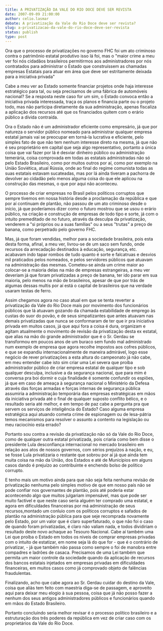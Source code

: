 ```yaml
---
title: A PRIVATIZAÇÃO DA VALE DO RIO DOCE DEVE SER REVISTA
date: 2007-09-09 21:00:00
author: celio.lasmar
debate: A privatização da Vale do Rio Doce deve ser revista?
slug: a-privatizacao-da-vale-do-rio-doce-deve-ser-revista
status: publish 
type: post
---
```


Ora que o processo de privatizações no governo FHC foi um ato criminoso contra o patrimônio estatal produtivo isso lá foi, mas o "maior crime a meu ver foi nós cidadãos brasileiros permitirmos aos administradores por nós contratados para administrar o Estado que construíssem as chamadas empresas Estatais para atuar em área que deve ser estritamente deixada para a iniciativa privada"  

Cabe a meu ver ao Estado somente financiar projetos onde haja interesse estratégico para tal, ou seja precisamos de uma fábrica de automóveis nacional? Se a resposta neste caso for um sim, o Estado convoca então a iniciativa privada interessada, traça os planos e financia parte ou o projeto todo, mas não participa diretamente da sua administração, apenas fiscaliza a aplicação dos recursos até que os financiados quitem com o erário público a dívida contraída.  

Ora o Estado não é um administrador eficiente como empresário, já que por natureza o servidor público nomeado para administrar qualquer empresa estatal jamais vai se preocupar em torná-la lucrativa e eficiente, pelo simples fato de que não tem nenhum interesse direto na mesma, já que não é seu proprietário em capital que seja algo representativo, portanto a única coisa que vai fazer por lá é desviar dinheiro público ou administração temerária, coisa comprovada em todas as estatais administradas não só pelo Estado Brasileiro, como por muitos outros por aí, como por exemplo na União Soviética, atual Rússia, onde ao final do regime comunista todas as suas estatais estavam sucateadas, mas por lá ainda tiveram a pachorra de devolver ao cidadão pelo menos alguma coisa do que ele aplicou na construção das mesmas, o que por aqui não aconteceu.  

O processo de criar empresas no Brasil pelos políticos corruptos que sempre tivemos em nossa história desde a proclamação da república e que por aí continuam de plantão, não passou de um ato criminoso desde o início, já que poderíamos dizer como o futuro mostrou que se usou o erário público, na criação e construção de empresas de todo tipo e sorte, já com o intuito premeditado de no futuro, através da desculpa da privatização, venderem a "si próprios ou a suas famílias" ou a seus "trutas" a preço de banana, como perpetrado pelo governo FHC.  

Mas, já que foram vendidas, melhor para a sociedade brasileira, pois esta desta forma, afinal, a meu ver, livrou-se de um saco sem fundo, onde recursos da arrecadação destinados à educação, segurança, etc. acabavam indo tapar rombos de tudo quanto é sorte e falcatruas e desvios mil praticados pelos nomeados, e pelos servidores públicos que atuavam na administração das mesmas. Cometeu-se ainda um crime maior ao colocar-se a maioria delas na mão de empresas estrangeiras, a meu ver deveriam já que foram privatizadas a preço de banana, ter ido parar em sua maioria, pelo menos na mão de brasileiros, apesar de que por trás de algumas dessas multis por aí está o capital de brasileiros que na verdade usaram testas de ferro.  

Assim chegamos agora no caso atual em que se tenta reverter a privatização da Vale do Rio Doce mais por movimento dos funcionários públicos que lá atuavam gozando da chamada estabilidade de emprego às custas do suor do povão, e de seus simpatizantes que antes atuavam nas demais privatizadas que nunca se conformaram de ter que ir pra iniciativa privada em muitos casos, já que aqui fora a coisa é dura, organizam e agitam atualmente o movimento de revisão da privatização desta ex estatal, que alìas na mão do grande administrador que é o Sr. Gerdau se transformou em poucos anos de um buraco sem fundo mal administrado num exemplo de empresa que agora recolhe impostos aos cofres públicos, e que se expandiu internacionalmente de maneira admirável, logo esse negócio de rever privatizações a esta altura do campeonato já não cabe, em meu entender cabe isto sim criar uma Lei severa que proíba administrador público de criar empresa estatal de qualquer tipo e sob qualquer desculpa, inclusive a da segurança nacional, que para mim é conversa pra boi dormir e cuja finalidade é somente confundir os espiões, já que em caso de ameaça à segurança nacional o Ministério da Defesa através das forças armadas e forças internas de segurança pública assumiria a administração temporária das empresas estratégicas em mãos da iniciativa privada até o final de qualquer suposto conflito bélico, e o resultado seria até melhor, e em tempo de paz cabe a pergunta pra que servem os serviços de inteligência do Estado? Caso alguma empresa estratégica aqui atuando cometa crime de espionagem ou de lesa-pátria temos mecanismos para resolver o assunto a contento na legislação ou meu raciocínio esta errado?  

Portanto sou contra a revisão da privatização não só da Vale do Rio Doce, como de qualquer outra estatal privatizada, pois criaria como bem disse o presidente Lula desconfiança internacional no mercado brasileiro em relação aos atos de nossos governos, com sérios prejuízos à nação, e eu, se fosse Lula privatizaria o restante que sobrou por aí já que ainda tem muita coisa na mão da União, dos Estados e até de Municípios em alguns casos dando é prejuízo ao contribuinte e enchendo bolso de político corrupto.  

E tenho mais um motivo ainda para que não seja feita nenhuma revisão de privatização nenhuma pelo simples motivo de que em nosso país não se pode confiar nos governantes de plantão, pois até poderia estar acontecendo algo que muitos julgariam impensável, mas que pode ser muito factível e que neste caso seria alguém ter comprado uma estatal, e agora em dificuldades financeiras por má administração de seus recursos,montado um conluio com os políticos corruptos e safados de plantão na administração pública para que seje recomprada novamente pelo Estado, por um valor que é claro superfaturado, o que não foi o caso de quando foram privatizadas, é claro não valiam nada, e todos dividiriam o resultado deste novo achaque ao Tesouro Nacional. Cabe aí também uma Lei que proíba o Estado em todos os níveis de comprar empresas privadas com o intuito de estatizar, em nome seja lá do que for - que é o contrário de privatizar, - já que também não passa como sempre o foi de manobra entre compadres e ladrões de casaca. Precisamos de uma Lei também que permita um maior controle da sociedade quando da aplicação de recursos dos bancos estatais injetados em empresas privadas em dificuldades financeiras, em muitos casos como já comprovado objeto de falências fraudulentas.  

Finalizando, acho que cabe agora ao Sr. Gerdau cuidar do destino da Vale, coisa que aliàs tem feito com maestria diga-se de passagem, e aproveito aqui para deixar meu elogio à sua pessoa, coisa que já não posso fazer a nenhum dos seus antigos administradores públicos e funcionários quando em mãos do Estado Brasileiro.  

Portanto concluindo seria melhor revisar é o processo político brasileiro e a estruturação dos três poderes da república em vez de criar caso com os proprietários da Vale do Rio Doce.
